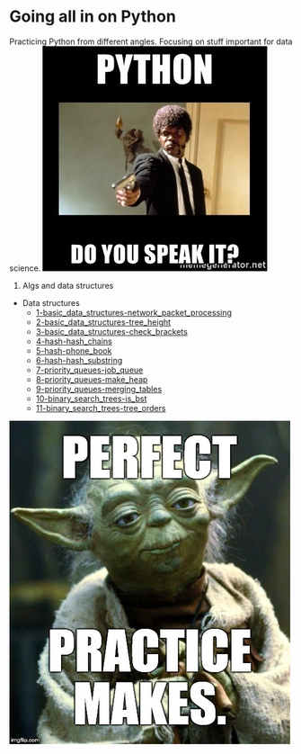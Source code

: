 # Going all in on Python
Practicing Python from different angles. Focusing on stuff important for data science.
![Speak Python](python-do-you-speak-it.jpg)
1. Algs and data structures
  + Data structures
    * [1-basic_data_structures-network_packet_processing](./algs_and_datastructures/datastructures/1-basic_data_structures-network_packet_processing)
    * [2-basic_data_structures-tree_height](./algs_and_datastructures/datastructures/2-basic_data_structures-tree_height)
    * [3-basic_data_structures-check_brackets](./algs_and_datastructures/datastructures/3-basic_data_structures-check_brackets)
    * [4-hash-hash_chains](./algs_and_datastructures/datastructures/4-hash-hash_chains)
    * [5-hash-phone_book](./algs_and_datastructures/datastructures/5-hash-phone_book)
    * [6-hash-hash_substring](./algs_and_datastructures/datastructures/6-hash-hash_substring)
    * [7-priority_queues-job_queue](./algs_and_datastructures/datastructures/7-priority_queues-job_queue)
    * [8-priority_queues-make_heap](./algs_and_datastructures/datastructures/8-priority_queues-make_heap)
    * [9-priority_queues-merging_tables](./algs_and_datastructures/datastructures/\9-priority_queues-merging_tables)
    * [10-binary_search_trees-is_bst](./algs_and_datastructures/datastructures/10-binary_search_trees-is_bst)
    * [11-binary_search_trees-tree_orders](./algs_and_datastructures/datastructures/11-binary_search_trees-tree_orders)
    
    
![Practice](practice.jpg)
